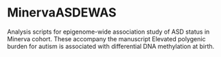 # MinervaASDEWAS
Analysis scripts for epigenome-wide association study of ASD status in Minerva cohort. These accompany the manuscript Elevated polygenic burden for autism is associated with differential DNA methylation at birth.
